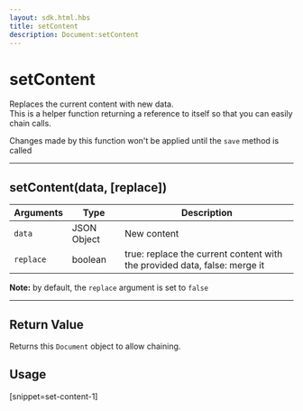 ```yaml
---
layout: sdk.html.hbs
title: setContent
description: Document:setContent
---
```

  

# setContent
Replaces the current content with new data.  
This is a helper function returning a reference to itself so that you can easily chain calls.

<aside class="notice">
Changes made by this function won't be applied until the <code>save</code> method is called
</aside>

---

## setContent(data, [replace])

| Arguments | Type | Description |
|---------------|---------|----------------------------------------|
| ``data`` | JSON Object | New content |
| ``replace`` | boolean | true: replace the current content with the provided data, false: merge it |

**Note:** by default, the ``replace`` argument is set to ``false``

---

## Return Value

Returns this `Document` object to allow chaining.

## Usage

[snippet=set-content-1]
